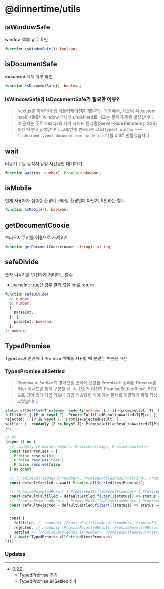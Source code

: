 # @dinnertime/utils

## isWindowSafe

window 객체 유무 확인

```ts
function isWindowSafe(): boolean;
```

## isDocumentSafe

document 객체 유무 확인

```ts
function isDocumentSafe(): boolean;
```

### isWindowSafe와 isDocumentSafe가 필요한 이유?

> Next.js를 이용하여 웹 애플리케이션을 개발하는 과정에서, 커스텀 훅(custom hook) 내에서 window 객체가 undefined로 나오는 문제가 종종 발생합니다. 이 문제는 주로 Next.js의 서버 사이드 렌더링(Server-Side Rendering, SSR) 특성 때문에 발생합니다. 그로인해 반복되는 코드(`typeof window === 'undefined` `typeof document === 'undefined'`)를 util로 만들었습니다.

## wait

비동기 기능 동작시 일정 시간동안 대기하기

```ts
function wait(ms: number): Promise<unknown>;
```

## isMobile

현재 사용자가 접속한 환경이 모바일 환경인지 아닌지 확인하는 함수

```ts
function isMobile(): boolean;
```

## getDocumentCookie

브라우저 쿠키를 이름으로 가져오기

```ts
function getDocumentCookie(name: string): string;
```

## safeDivide

숫자 나누기를 안전하게 처리하는 함수

- parseInt: true인 경우 결과 값을 int로 return

```ts
function safeDivide(
  a: number,
  b: number,
  {
    parseInt,
  }: {
    parseInt: boolean;
  },
): number;
```

## TypedPromise

Typescript 환경에서 Promise 객체를 사용할 때 불편한 부분을 개선

### TypedPromise.allSettled

> Promise.allSettled의 결과값을 받아와 성공한 Promise와 실패한 Promise를 filter 메서드를 통해 구분할 때, 각 요소가 여전히 PromiseSettledResult 타입으로 되어 있어 타입 가드나 타입 캐스팅을 해야 하는 문제를 해결하기 위해 작성되었습니다.

```ts
static allSettled<T extends readonly unknown[] | []>(promiseList: T): Promise<{
fullfiled: { [P in keyof T]: PromiseFulfilledResult<Awaited<T[P]>>; };
rejected: { [P in keyof T]: PromiseRejectedResult; };
settled: { -readonly [P in keyof T]: PromiseSettledResult<Awaited<T[P]>>; };
}>;

// ex
(async () => {
  // readonly [Promise<number>, Promise<string>, Promise<boolean>]
  const testPromises = [
    Promise.resolve(0),
    Promise.resolve('test'),
    Promise.resolve(false)
  ] as const

  // [PromiseSettledResult<number>, PromiseSettledResult<string>, PromiseSettledResult<boolean>]
  const defaultSettled = await Promise.allSettled(testPromises);

  // (PromiseRejectedResult | PromiseFulfilledResult<number> | PromiseFulfilledResult<string> | PromiseFulfilledResult<boolean>)[]
  const defaultFulfilled = defaultSettled.filter(({status}) => status === 'fulfilled');
  // (PromiseRejectedResult | PromiseFulfilledResult<number> | PromiseFulfilledResult<string> | PromiseFulfilledResult<boolean>)[]
  const defaultRejected = defaultSettled.filter(({status}) => status === 'rejected')


  const {
    fullfiled, // readonly [PromiseFulfilledResult<number>, PromiseFulfilledResult<string>, PromiseFulfilledResult<boolean>]
    rejected, // readonly [PromiseRejectedResult, PromiseRejectedResult, PromiseRejectedResult]
    settled // [PromiseSettledResult<number>, PromiseSettledResult<string>, PromiseSettledResult<boolean>]
  } = await TypedPromise.allSettled(testPromises)
})()
```

### Updates

---

- 0.2.0
  - TypedPromise 추가
  - TypedPromise.allSettled추가
